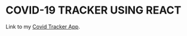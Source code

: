 # COVID-19 TRACKER USING REACT

Link to my [Covid Tracker App](https://github.com/facebook/create-react-app).

